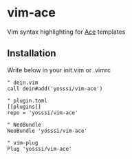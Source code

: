 # vim-ace

Vim syntax highlighting for [Ace](https://github.com/yosssi/ace) templates

## Installation

Write below in your init.vim or .vimrc

```
" dein.vim
call dein#add('yosssi/vim-ace')

" plugin.toml
[[plugins]]
repo = 'yosssi/vim-ace'

" NeoBundle
NeoBundle 'yosssi/vim-ace'

" vim-plug
Plug 'yosssi/vim-ace'
```
